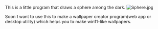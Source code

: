 This is a little program that draws a sphere among the dark.
![Sphere.jpg](sphere.png)

Soon I want to use this to make a wallpaper creator program(web app or desktop utility) which helps you to make win11-like wallpapers.

